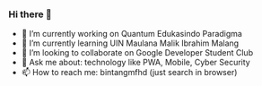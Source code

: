 ### Hi there 👋

- 🔭 I’m currently working on Quantum Edukasindo Paradigma
- 🌱 I’m currently learning UIN Maulana Malik Ibrahim Malang
- 👯 I’m looking to collaborate on Google Developer Student Club
- 💬 Ask me about: technology like PWA, Mobile, Cyber Security
- 📫 How to reach me: bintangmfhd (just search in browser)
